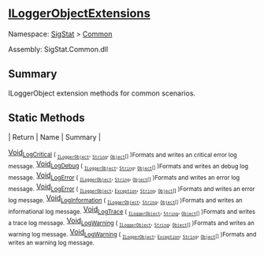 # <sub>[ILoggerObjectExtensions](./ILoggerObjectExtensions.md)</sub>

Namespace: [SigStat]() > [Common](./README.md)

Assembly: SigStat.Common.dll

## Summary
ILoggerObject extension methods for common scenarios.

## Static Methods

| Return | Name | Summary | 

[Void](https://docs.microsoft.com/en-us/dotnet/api/System.Void)<sub>[LogCritical](./Methods/ILoggerObjectExtensions-100663351.md) ( <sub>[`ILoggerObject`](./ILoggerObject.md)</sub>, <sub>[`String`](https://docs.microsoft.com/en-us/dotnet/api/System.String)</sub>, <sub>[`Object`](https://docs.microsoft.com/en-us/dotnet/api/System.Object)[]</sub> )</sub><sub>Formats and writes an critical error log message.</sub>
[Void](https://docs.microsoft.com/en-us/dotnet/api/System.Void)<sub>[LogDebug](./Methods/ILoggerObjectExtensions-100663352.md) ( <sub>[`ILoggerObject`](./ILoggerObject.md)</sub>, <sub>[`String`](https://docs.microsoft.com/en-us/dotnet/api/System.String)</sub>, <sub>[`Object`](https://docs.microsoft.com/en-us/dotnet/api/System.Object)[]</sub> )</sub><sub>Formats and writes an debug log message.</sub>
[Void](https://docs.microsoft.com/en-us/dotnet/api/System.Void)<sub>[LogError](./Methods/ILoggerObjectExtensions-100663345.md) ( <sub>[`ILoggerObject`](./ILoggerObject.md)</sub>, <sub>[`String`](https://docs.microsoft.com/en-us/dotnet/api/System.String)</sub>, <sub>[`Object`](https://docs.microsoft.com/en-us/dotnet/api/System.Object)[]</sub> )</sub><sub>Formats and writes an error log message.</sub>
[Void](https://docs.microsoft.com/en-us/dotnet/api/System.Void)<sub>[LogError](./Methods/ILoggerObjectExtensions-100663346.md) ( <sub>[`ILoggerObject`](./ILoggerObject.md)</sub>, <sub>[`Exception`](https://docs.microsoft.com/en-us/dotnet/api/System.Exception)</sub>, <sub>[`String`](https://docs.microsoft.com/en-us/dotnet/api/System.String)</sub>, <sub>[`Object`](https://docs.microsoft.com/en-us/dotnet/api/System.Object)[]</sub> )</sub><sub>Formats and writes an error log message.</sub>
[Void](https://docs.microsoft.com/en-us/dotnet/api/System.Void)<sub>[LogInformation](./Methods/ILoggerObjectExtensions-100663347.md) ( <sub>[`ILoggerObject`](./ILoggerObject.md)</sub>, <sub>[`String`](https://docs.microsoft.com/en-us/dotnet/api/System.String)</sub>, <sub>[`Object`](https://docs.microsoft.com/en-us/dotnet/api/System.Object)[]</sub> )</sub><sub>Formats and writes an informational log message.</sub>
[Void](https://docs.microsoft.com/en-us/dotnet/api/System.Void)<sub>[LogTrace](./Methods/ILoggerObjectExtensions-100663350.md) ( <sub>[`ILoggerObject`](./ILoggerObject.md)</sub>, <sub>[`String`](https://docs.microsoft.com/en-us/dotnet/api/System.String)</sub>, <sub>[`Object`](https://docs.microsoft.com/en-us/dotnet/api/System.Object)[]</sub> )</sub><sub>Formats and writes a trace log message.</sub>
[Void](https://docs.microsoft.com/en-us/dotnet/api/System.Void)<sub>[LogWarning](./Methods/ILoggerObjectExtensions-100663348.md) ( <sub>[`ILoggerObject`](./ILoggerObject.md)</sub>, <sub>[`String`](https://docs.microsoft.com/en-us/dotnet/api/System.String)</sub>, <sub>[`Object`](https://docs.microsoft.com/en-us/dotnet/api/System.Object)[]</sub> )</sub><sub>Formats and writes an warning log message.</sub>
[Void](https://docs.microsoft.com/en-us/dotnet/api/System.Void)<sub>[LogWarning](./Methods/ILoggerObjectExtensions-100663349.md) ( <sub>[`ILoggerObject`](./ILoggerObject.md)</sub>, <sub>[`Exception`](https://docs.microsoft.com/en-us/dotnet/api/System.Exception)</sub>, <sub>[`String`](https://docs.microsoft.com/en-us/dotnet/api/System.String)</sub>, <sub>[`Object`](https://docs.microsoft.com/en-us/dotnet/api/System.Object)[]</sub> )</sub><sub>Formats and writes an warning log message.</sub>



